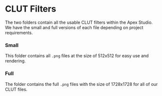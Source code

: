 # CLUT Filters
The two folders contain all the usable CLUT filters within the Apex Studio. We have the small and full versions of each file depending on project requirements. 

### Small 
This folder contains all `.png` files at the size of 512x512 for easy use and rendering.

### Full
The folder contains the full `.png` files with the size of 1728x1728 for all of our CLUT files. 
